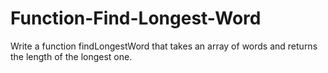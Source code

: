 # Function-Find-Longest-Word
Write a function findLongestWord that takes an array of words and returns the length of the longest one.
